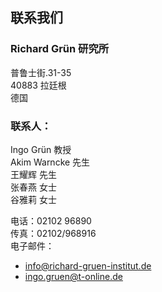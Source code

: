 ## 联系我们

### Richard Grün 研究所
普鲁士街.31-35  
40883 拉廷根  
德国 

### 联系人：
Ingo Grün 教授  
Akim Warncke 先生  
王耀辉 先生  
张春燕 女士  
谷雅莉 女士  

电话：02102 96890  
传真：02102/968916  
电子邮件：
- info@richard-gruen-institut.de
- ingo.gruen@t-online.de
